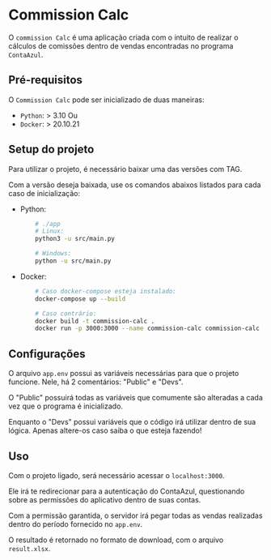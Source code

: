 # Commission Calc
O `commission Calc` é uma aplicação criada com o intuito de realizar o cálculos de comissões dentro de vendas encontradas no programa `ContaAzul`.


## Pré-requisitos
O `Commission Calc` pode ser inicializado de duas maneiras:
* ``Python``: > 3.10
Ou
* ``Docker``: > 20.10.21

## Setup do projeto
Para utilizar o projeto, é necessário baixar uma das versões com TAG.


Com a versão deseja baixada, use os comandos abaixos listados para cada caso de inicialização:
* Python:
    ```bash
        # ./app
        # Linux:
        python3 -u src/main.py

        # Windows:
        python -u src/main.py
    ```

* Docker:
    ```bash
        # Caso docker-compose esteja instalado:
        docker-compose up --build

        # Caso contrário:
        docker build -t commission-calc .
        docker run -p 3000:3000 --name commission-calc commission-calc 
    ```

## Configurações
O arquivo `app.env` possui as variáveis necessárias para que o projeto funcione.
Nele, há 2 comentários: "Public" e "Devs".


O "Public" possuirá todas as variáveis que comumente são alteradas a cada vez que o programa é inicializado.


Enquanto o "Devs" possui variáveis que o código irá utilizar dentro de sua lógica. Apenas altere-os caso saiba o que esteja fazendo!

## Uso
Com o projeto ligado, será necessário acessar o `localhost:3000`.


Ele irá te redirecionar para a autenticação do ContaAzul, questionando sobre as permissões do aplicativo dentro de suas contas.


Com a permissão garantida, o servidor irá pegar todas as vendas realizadas dentro do período fornecido no `app.env`.


O resultado é retornado no formato de download, com o arquivo `result.xlsx`.